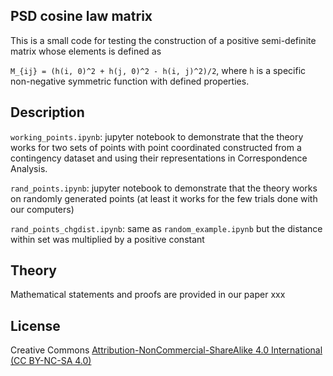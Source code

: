 ## PSD cosine law matrix
This is a small code for testing the construction of a positive semi-definite matrix whose elements is defined as 

`M_{ij} = (h(i, 0)^2 + h(j, 0)^2 - h(i, j)^2)/2`, where `h` is a specific non-negative symmetric function with defined properties.

## Description
`working_points.ipynb`: jupyter notebook to demonstrate that the theory works for two sets of points with point coordinated constructed from a contingency dataset and using their representations in Correspondence Analysis.

`rand_points.ipynb`: jupyter notebook to demonstrate that the theory works on randomly generated points (at least it works for the few trials done with our computers)

`rand_points_chgdist.ipynb`: same as `random_example.ipynb` but the distance within set was multiplied by a positive constant

## Theory
Mathematical statements and proofs are provided in our paper xxx 

## License
Creative Commons [Attribution-NonCommercial-ShareAlike 4.0 International (CC BY-NC-SA 4.0)](https://creativecommons.org/licenses/by-nc/4.0/)
